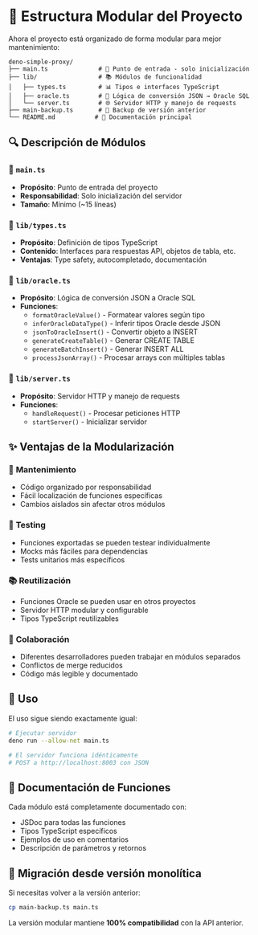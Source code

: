 # 📁 Estructura Modular del Proyecto

Ahora el proyecto está organizado de forma modular para mejor mantenimiento:

```
deno-simple-proxy/
├── main.ts              # 🚀 Punto de entrada - solo inicialización
├── lib/                 # 📚 Módulos de funcionalidad
│   ├── types.ts         # 📊 Tipos e interfaces TypeScript
│   ├── oracle.ts        # 🔧 Lógica de conversión JSON → Oracle SQL
│   └── server.ts        # 🌐 Servidor HTTP y manejo de requests
├── main-backup.ts       # 💾 Backup de versión anterior
└── README.md           # 📖 Documentación principal
```

## 🔍 Descripción de Módulos

### 📂 `main.ts`
- **Propósito**: Punto de entrada del proyecto
- **Responsabilidad**: Solo inicialización del servidor
- **Tamaño**: Mínimo (~15 líneas)

### 📂 `lib/types.ts`
- **Propósito**: Definición de tipos TypeScript
- **Contenido**: Interfaces para respuestas API, objetos de tabla, etc.
- **Ventajas**: Type safety, autocompletado, documentación

### 📂 `lib/oracle.ts`
- **Propósito**: Lógica de conversión JSON a Oracle SQL
- **Funciones**:
  - `formatOracleValue()` - Formatear valores según tipo
  - `inferOracleDataType()` - Inferir tipos Oracle desde JSON
  - `jsonToOracleInsert()` - Convertir objeto a INSERT
  - `generateCreateTable()` - Generar CREATE TABLE
  - `generateBatchInsert()` - Generar INSERT ALL
  - `processJsonArray()` - Procesar arrays con múltiples tablas

### 📂 `lib/server.ts`
- **Propósito**: Servidor HTTP y manejo de requests
- **Funciones**:
  - `handleRequest()` - Procesar peticiones HTTP
  - `startServer()` - Inicializar servidor

## ✨ Ventajas de la Modularización

### 🔧 **Mantenimiento**
- Código organizado por responsabilidad
- Fácil localización de funciones específicas
- Cambios aislados sin afectar otros módulos

### 🧪 **Testing**
- Funciones exportadas se pueden testear individualmente
- Mocks más fáciles para dependencias
- Tests unitarios más específicos

### 📚 **Reutilización**
- Funciones Oracle se pueden usar en otros proyectos
- Servidor HTTP modular y configurable
- Tipos TypeScript reutilizables

### 👥 **Colaboración**
- Diferentes desarrolladores pueden trabajar en módulos separados
- Conflictos de merge reducidos
- Código más legible y documentado

## 🚀 Uso

El uso sigue siendo exactamente igual:

```bash
# Ejecutar servidor
deno run --allow-net main.ts

# El servidor funciona idénticamente
# POST a http://localhost:8003 con JSON
```

## 📖 Documentación de Funciones

Cada módulo está completamente documentado con:
- JSDoc para todas las funciones
- Tipos TypeScript específicos
- Ejemplos de uso en comentarios
- Descripción de parámetros y retornos

## 🔄 Migración desde versión monolítica

Si necesitas volver a la versión anterior:
```bash
cp main-backup.ts main.ts
```

La versión modular mantiene **100% compatibilidad** con la API anterior.